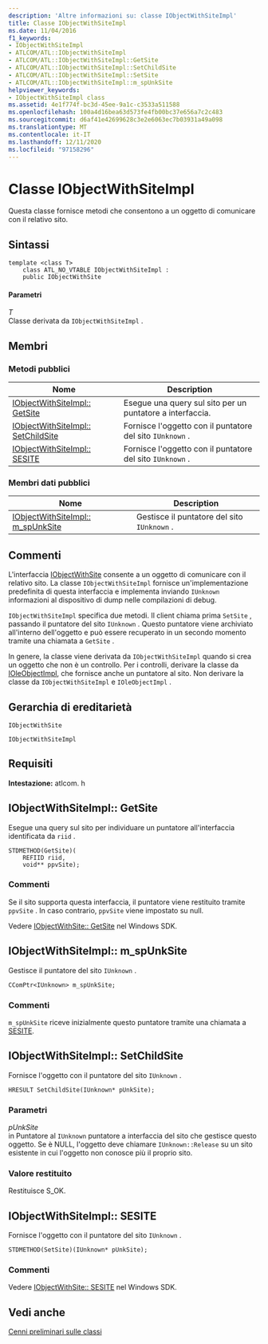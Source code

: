 ```yaml
---
description: 'Altre informazioni su: classe IObjectWithSiteImpl'
title: Classe IObjectWithSiteImpl
ms.date: 11/04/2016
f1_keywords:
- IObjectWithSiteImpl
- ATLCOM/ATL::IObjectWithSiteImpl
- ATLCOM/ATL::IObjectWithSiteImpl::GetSite
- ATLCOM/ATL::IObjectWithSiteImpl::SetChildSite
- ATLCOM/ATL::IObjectWithSiteImpl::SetSite
- ATLCOM/ATL::IObjectWithSiteImpl::m_spUnkSite
helpviewer_keywords:
- IObjectWithSiteImpl class
ms.assetid: 4e1f774f-bc3d-45ee-9a1c-c3533a511588
ms.openlocfilehash: 100a4d16bea63d573fe4fb00bc37e656a7c2c483
ms.sourcegitcommit: d6af41e42699628c3e2e6063ec7b03931a49a098
ms.translationtype: MT
ms.contentlocale: it-IT
ms.lasthandoff: 12/11/2020
ms.locfileid: "97158296"
---
```

# <a name="iobjectwithsiteimpl-class"></a>Classe IObjectWithSiteImpl

Questa classe fornisce metodi che consentono a un oggetto di comunicare con il relativo sito.

## <a name="syntax"></a>Sintassi

```
template <class T>
    class ATL_NO_VTABLE IObjectWithSiteImpl :
    public IObjectWithSite
```

#### <a name="parameters"></a>Parametri

*T*<br/>
Classe derivata da `IObjectWithSiteImpl` .

## <a name="members"></a>Membri

### <a name="public-methods"></a>Metodi pubblici

|Nome|Description|
|----------|-----------------|
|[IObjectWithSiteImpl:: GetSite](#getsite)|Esegue una query sul sito per un puntatore a interfaccia.|
|[IObjectWithSiteImpl:: SetChildSite](#setchildsite)|Fornisce l'oggetto con il puntatore del sito `IUnknown` .|
|[IObjectWithSiteImpl:: SESITE](#setsite)|Fornisce l'oggetto con il puntatore del sito `IUnknown` .|

### <a name="public-data-members"></a>Membri dati pubblici

|Nome|Description|
|----------|-----------------|
|[IObjectWithSiteImpl:: m_spUnkSite](#m_spunksite)|Gestisce il puntatore del sito `IUnknown` .|

## <a name="remarks"></a>Commenti

L'interfaccia [IObjectWithSite](/windows/win32/api/ocidl/nn-ocidl-iobjectwithsite) consente a un oggetto di comunicare con il relativo sito. La classe `IObjectWithSiteImpl` fornisce un'implementazione predefinita di questa interfaccia e implementa inviando `IUnknown` informazioni al dispositivo di dump nelle compilazioni di debug.

`IObjectWithSiteImpl` specifica due metodi. Il client chiama prima `SetSite` , passando il puntatore del sito `IUnknown` . Questo puntatore viene archiviato all'interno dell'oggetto e può essere recuperato in un secondo momento tramite una chiamata a `GetSite` .

In genere, la classe viene derivata da `IObjectWithSiteImpl` quando si crea un oggetto che non è un controllo. Per i controlli, derivare la classe da [IOleObjectImpl](../../atl/reference/ioleobjectimpl-class.md), che fornisce anche un puntatore al sito. Non derivare la classe da `IObjectWithSiteImpl` e `IOleObjectImpl` .

## <a name="inheritance-hierarchy"></a>Gerarchia di ereditarietà

`IObjectWithSite`

`IObjectWithSiteImpl`

## <a name="requirements"></a>Requisiti

**Intestazione:** atlcom. h

## <a name="iobjectwithsiteimplgetsite"></a><a name="getsite"></a> IObjectWithSiteImpl:: GetSite

Esegue una query sul sito per individuare un puntatore all'interfaccia identificata da `riid` .

```
STDMETHOD(GetSite)(
    REFIID riid,
    void** ppvSite);
```

### <a name="remarks"></a>Commenti

Se il sito supporta questa interfaccia, il puntatore viene restituito tramite `ppvSite` . In caso contrario, `ppvSite` viene impostato su null.

Vedere [IObjectWithSite:: GetSite](/windows/win32/api/ocidl/nf-ocidl-iobjectwithsite-getsite) nel Windows SDK.

## <a name="iobjectwithsiteimplm_spunksite"></a><a name="m_spunksite"></a> IObjectWithSiteImpl:: m_spUnkSite

Gestisce il puntatore del sito `IUnknown` .

```
CComPtr<IUnknown> m_spUnkSite;
```

### <a name="remarks"></a>Commenti

`m_spUnkSite` riceve inizialmente questo puntatore tramite una chiamata a [SESITE](#setsite).

## <a name="iobjectwithsiteimplsetchildsite"></a><a name="setchildsite"></a> IObjectWithSiteImpl:: SetChildSite

Fornisce l'oggetto con il puntatore del sito `IUnknown` .

```
HRESULT SetChildSite(IUnknown* pUnkSite);
```

### <a name="parameters"></a>Parametri

*pUnkSite*<br/>
in Puntatore al `IUnknown` puntatore a interfaccia del sito che gestisce questo oggetto. Se è NULL, l'oggetto deve chiamare `IUnknown::Release` su un sito esistente in cui l'oggetto non conosce più il proprio sito.

### <a name="return-value"></a>Valore restituito

Restituisce S_OK.

## <a name="iobjectwithsiteimplsetsite"></a><a name="setsite"></a> IObjectWithSiteImpl:: SESITE

Fornisce l'oggetto con il puntatore del sito `IUnknown` .

```
STDMETHOD(SetSite)(IUnknown* pUnkSite);
```

### <a name="remarks"></a>Commenti

Vedere [IObjectWithSite:: SESITE](/windows/win32/api/ocidl/nf-ocidl-iobjectwithsite-setsite) nel Windows SDK.

## <a name="see-also"></a>Vedi anche

[Cenni preliminari sulle classi](../../atl/atl-class-overview.md)
